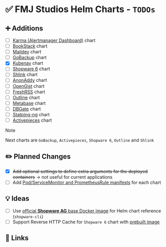 # ✅ FMJ Studios Helm Charts - `TODOs`

## ➕ Additions

- [ ] [Karma (Alertmanager Dashboard)](https://github.com/prymitive/karma) chart
- [ ] [BookStack](https://www.bookstackapp.com/) chart
- [ ] [Maildev](https://github.com/maildev/maildev) chart
- [ ] [GoBackup](https://gobackup.github.io/) chart
- [X] [Kubenav](https://github.com/kubenav/kubenav) chart
- [ ] [Shopware 6](https://github.com/shopware/shopware) chart
- [ ] [Shlink](https://shlink.io/) chart
- [ ] [AnonAddy](https://addy.io/) chart
- [ ] [OpenGist](https://github.com/thomiceli/opengist) chart
- [ ] [FreshRSS](https://freshrss.org/index.html) chart
- [ ] [Outline](https://www.getoutline.com/) chart
- [ ] [Metabase](https://metabase.com) chart
- [ ] [DBGate](https://github.com/dbgate/dbgate) chart
- [ ] [Statping-ng](https://github.com/statping-ng/statping-ng/wiki) chart
- [ ] [Activepieces](https://www.activepieces.com/docs/install/configurations/environment-variables) chart

> [!NOTE]
> Next charts are `GoBackup`, `Activepieces`, `Shopware 6`, `Outline` and `Shlink`

## ✏️ Planned Changes

- [X] ~~Add optional settings to define extra arguments for the deployed containers~~ -> not useful for current
  applications
- [ ] Add [Pod/ServiceMonitor and PrometheusRule manifests](https://prometheus-operator.dev/docs/operator/api/) for each
  chart

## 💡 Ideas

- [ ] Use [official __Shopware AG__ base Docker image](https://github.com/shopware/docker?tab=readme-ov-file) for
  Helm
  chart reference (`shopware-cli`)
- [ ] Support Reverse HTTP Cache for `Shopware 6` chart
  with [prebuilt image](https://github.com/shopware/varnish-shopware/tree/main)

## 🔗 Links
